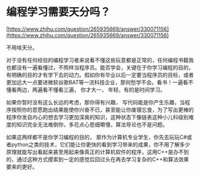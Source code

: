 # 编程学习需要天分吗？

[https://www.zhihu.com/question/265935669/answer/330071156](https://www.zhihu.com/question/265935669/answer/330071156)

不用啥天分。

对于没有任何经验的编程学习者来说看不懂这些玩意都是正常的，任何编程书籍我也都没有一遍看懂过，不照样当程序员。能否学会，关键在于你学习编程的目的，有明确的目的才有学下去的动力。假如你有毕业以后一定要当程序员的目标，或者更加远大一点要进微软谷歌BAT等一流科技企业，那何愁学不会。看书！一遍看不懂看两边，两遍看不懂看三遍， 你才大一， 年轻，有的是时间学习。 

如果你暂时没有这么长远的考虑，那你得有兴趣， 写代码能是你产生乐趣，当程序按照你的意愿跑出结果能使你兴奋不已，甚至能让你废寝忘食，为了写出更棒的程序你发自内心的想去学习更加深奥的知识，这种状态下像链表这种小儿科级别难度的知识完全无法难倒你，多花点心思细嚼慢，算法导论也不是问题。

如果这两样都不是你学习编程的目的， 那作为计算机专业学生，你先去玩玩C#或者python之类的技术，它们能让你更快的看到学习带来的成果，你不用了解多少原理就能写出看起来甚至用起来像真正的计算机软件的程序，这用C++是办不到的，通过这种方式摸索到一定的感觉后回过头在再去学习复杂的C++和算法效果要来的更好。